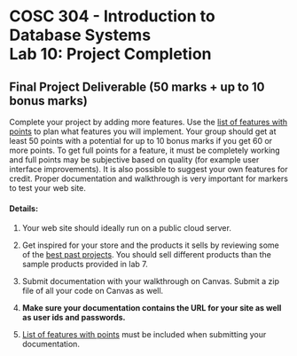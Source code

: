 # COSC 304 - Introduction to Database Systems<br>Lab 10: Project Completion

## Final Project Deliverable (50 marks + up to 10 bonus marks)

Complete your project by adding more features. Use the [list of features with points](projectFeatureMarking.docx) to plan what features you will implement. Your group should get at least 50 points with a potential for up to 10 bonus marks if you get 60 or more points. To get full points for a feature, it must be completely working and full points may be subjective based on quality (for example user interface improvements). It is also possible to suggest your own features for credit. Proper documentation and walkthrough is very important for markers to test your web site.


#### Details:

1. Your web site should ideally run on a public cloud server.

2. Get inspired for your store and the products it sells by reviewing some of the [best past projects](https://people.ok.ubc.ca/rlawrenc/teaching/304/Project/index.html). You should sell different products than the sample products provided in lab 7.

3. Submit documentation with your walkthrough on Canvas. Submit a zip file of all your code on Canvas as well.

4. **Make sure your documentation contains the URL for your site as well as user ids and passwords.**

5. [List of features with points](projectFeatureMarking.docx) must be included when submitting your documentation.

